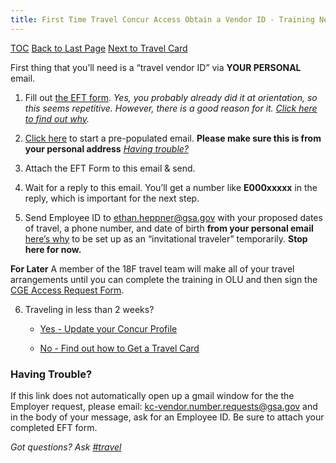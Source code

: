```yaml
---
title: First Time Travel Concur Access Obtain a Vendor ID - Training Needed
---
```


[TOC](/travel-guide-table-of-contents)
[Back to Last Page](/first-time-travel-obtain-vendor-id-start)
[Next to Travel Card](/first-time-travel-travel-card)

First thing that you’ll need is a “travel vendor ID” via **YOUR PERSONAL** email.

1. Fill out [the EFT form](https://drive.google.com/a/gsa.gov/file/d/0B0Kck5dqF_Ebb0FFZ29RR0JmVVk/view?usp=sharing). _Yes, you probably already did it at orientation, so this seems repetitive. However, there is a good reason for it. [Click here to find out why](https://docs.google.com/document/d/1cHGnvUVGzYJkSuW0-2ZEy4g4vwgNLLkZcI1j5JVozDQ/edit#bookmark=id.f206jlg5swxh)._

2.  [Click here](https://mail.google.com/mail/?view=cm&ui=2&tf=0&fs=1&to=kc-vendor.number.requests%40gsa.gov&su=Request%20to%20Obtain%20Employee%20ID&body=To%20KC%20Vendor%2C%0A%0ACould%20I%20please%20have%20my%20employee%20ID%3F%0A%0AThank%20you%2C%0A) to start a pre-populated email. **Please make sure this is from your personal address**
[_Having trouble?_](#having-trouble)

3. Attach the EFT Form to this email & send.

4. Wait for a reply to this email.
You’ll get a number like **E000xxxxx** in the reply, which is important for the next step.

7. Send Employee ID to [ethan.heppner@gsa.gov](mailto:ethan.heppner@gsa.gov) with your proposed dates of travel, a phone number, and date of birth **from your personal email** [here’s why](https://docs.google.com/document/d/1cHGnvUVGzYJkSuW0-2ZEy4g4vwgNLLkZcI1j5JVozDQ/edit#bookmark=id.f206jlg5swxh) to be set up as an “invitational traveler” temporarily. **Stop here for now.**

**For Later** A member of the 18F travel team will make all of your travel arrangements until you can complete the training in OLU and then sign the [CGE Access Request Form](https://drive.google.com/a/gsa.gov/file/d/0B0Kck5dqF_EbM3ZRaHRqRHFWSzA/view?usp=sharing).

6. Traveling in less than 2 weeks?

    * [Yes - Update your Concur Profile](/first-time-travel-complete-concur-profile)

    * [No - Find out how to Get a Travel Card](/first-time-travel-travel-card)


### Having Trouble?
If this link does not automatically open up a gmail window for the the Employer request, please email:  kc-vendor.number.requests@gsa.gov and in the body of your message, ask for an Employee ID. Be sure to attach your completed EFT form.

*Got questions? Ask [#travel](https://18f.slack.com/messages/travel)*
